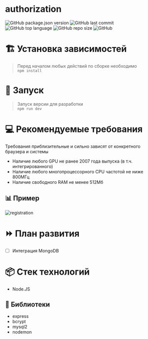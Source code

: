 # authorization

![GitHub package.json version](https://img.shields.io/github/package-json/v/Salpuga/authorization?style=flat-square)
![GitHub last commit](https://img.shields.io/github/last-commit/Salpuga/authorization?style=flat-square)
![GitHub top language](https://img.shields.io/github/languages/top/Salpuga/authorization?style=flat-square)
![GitHub repo size](https://img.shields.io/github/repo-size/Salpuga/authorization?style=flat-square)
![GitHub](https://img.shields.io/github/license/Salpuga/authorization?style=flat-square)

# :building_construction: Установка зависимостей
> Перед началом любых действий по сборке необходимо  
> `npm install`

# :rocket: Запуск
> Запуск версии для разработки  
> `npm run dev`

# :computer: Рекомендуемые требования
Требования приблизительные и сильно зависят от конкретного браузера и системы

- Наличие любого GPU не ранее 2007 года выпуска (в т.ч. интегрированного)
- Наличие любого многопроцессорного CPU частотой не ниже 800МГц
- Наличие свободного RAM не менее 512Мб

## 📊 Пример

![registration](https://user-images.githubusercontent.com/73400755/132139531-c24141df-d5f9-4a67-8933-4168e4ffa379.gif)

# :fast_forward: План развития
- [ ] Интеграция MongoDB

# :package: Стек технологий
- Node.JS                                                               

## :book: Библиотеки

- express
- bcrypt
- mysql2 
- nodemon                     
